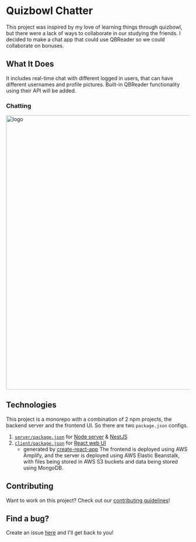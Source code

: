 # Quizbowl Chatter
This project was inspired by my love of learning things through quizbowl, but there were a lack of ways to collaborate in our studying the friends. I decided to make a chat app that could use QBReader so we could collaborate on bonuses.

## What It Does
It includes real-time chat with different logged in users, that can have different usernames and profile pictures. Built-in QBReader functionality using their API will be added.

### Chatting
<img src="https://github.com/user-attachments/assets/8a8bdd14-9ca3-4c56-bf2b-930af217d661" alt="logo" width="750" height="auto">
 </p>


## Technologies
This project is a monorepo with a combination of 2 npm projects, the backend server and the frontend UI. So there are two `package.json` configs.
  1. [`server/package.json`](package.json) for [Node server](server/) & [NestJS](https://nestjs.com/)
  2. [`client/package.json`](react-ui/package.json) for [React web UI](react-ui/)
      * generated by [create-react-app](https://github.com/facebookincubator/create-react-app)
The frontend is deployed using AWS Amplify, and the server is deployed using AWS Elastic Beanstalk, with files being stored in AWS S3 buckets and data being stored using MongoDB.

## Contributing
Want to work on this project?  Check out our [contributing guidelines](CONTRIBUTING.md)!


## Find a bug?
Create an issue [here](https://github.com/raytonlin1/QuizBowl-Bonus-Collaborator/issues/new) and I'll get back to you!
